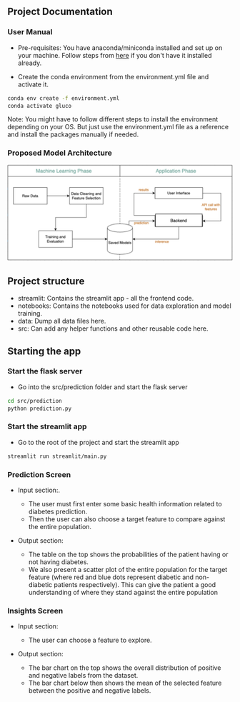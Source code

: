 ## Project Documentation

### User Manual

- Pre-requisites: You have anaconda/miniconda installed and set up on your machine. Follow steps from [here](https://docs.conda.io/projects/conda/en/latest/user-guide/install/) if you don't have it installed already.

- Create the conda environment from the environment.yml file and activate it. 

```bash
conda env create -f environment.yml
conda activate gluco
```

Note: You might have to follow different steps to install the environment depending on your OS. But just use the environment.yml file as a reference and install the packages manually if needed.

### Proposed Model Architecture


![Architecture](./Architecture_Diagram.png)

## Project structure

- streamlit: Contains the streamlit app - all the frontend code.
- notebooks: Contains the notebooks used for data exploration and model training.
- data: Dump all data files here.
- src: Can add any helper functions and other reusable code here.

## Starting the app

### Start the flask server

- Go into the src/prediction folder and start the flask server

```bash
cd src/prediction
python prediction.py
```

### Start the streamlit app

- Go to the root of the project and start the streamlit app

```bash
streamlit run streamlit/main.py
```

### Prediction Screen

- Input section:. 
    - The user must first enter some basic health information related to diabetes prediction. 
    - Then the user can also choose a target feature to compare against the entire population. 

- Output section:
    - The table on the top shows the probabilities of the patient having or not having diabetes. 
    - We also present a scatter plot of the entire population for the target feature (where red and blue dots represent diabetic and non-diabetic patients respectively). This can give the patient a good understanding of where they stand against the entire population 

### Insights Screen

- Input section:
    - The user can choose a feature to explore. 

- Output section:
    - The bar chart on the top shows the overall distribution of positive and negative labels from the dataset. 
    - The bar chart below then shows the mean of the selected feature between the positive and negative labels. 

